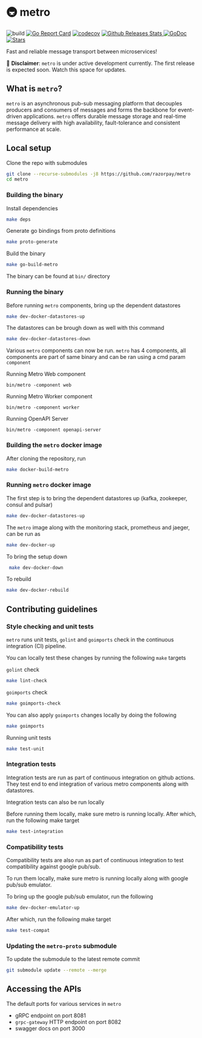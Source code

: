 # 🚇 metro <!-- omit in toc -->
![build](https://github.com/razorpay/metro/workflows/.github/workflows/build.yml/badge.svg)
[![Go Report Card](https://goreportcard.com/badge/github.com/razorpay/metro)](https://goreportcard.com/report/github.com/razorpay/metro)
[![codecov](https://codecov.io/gh/razorpay/metro/branch/master/graph/badge.svg)](https://codecov.io/gh/razorpay/metro)
<a href="https://somsubhra.com/github-release-stats/?username=razorpay&repository=metro">
  <img alt="Github Releases Stats" src="https://img.shields.io/github/downloads/razorpay/metro/total.svg?logo=github">
</a>
[![GoDoc](https://godoc.org/github.com/razorpay/metro?status.svg)](https://godoc.org/github.com/razorpay/metro) <a href="https://starcharts.herokuapp.com/razorpay/metro"><img alt="Stars" src="https://img.shields.io/github/stars/razorpay/metro.svg?style=social"></a>

Fast and reliable message transport between microservices!

🚧  **Disclaimer**: `metro` is under active development currently. The first release is expected soon. Watch this space for updates.

## What is `metro`?
`metro` is an asynchronous pub-sub messaging platform that decouples producers and consumers of messages and forms the backbone for event-driven applications. `metro` offers durable message storage and real-time message delivery with high availability, fault-tolerance and consistent performance at scale.

## Local setup
Clone the repo with submodules
```sh
git clone --recurse-submodules -j8 https://github.com/razorpay/metro
cd metro
```
### Building the binary
Install dependencies
```sh
make deps
```
Generate go bindings from proto definitions
```sh
make proto-generate
```
Build the binary
```sh
make go-build-metro
```
The binary can be found at `bin/` directory
### Running the binary

Before running `metro` components, bring up the dependent datastores
```sh
make dev-docker-datastores-up
```

The datastores can be brough down as well with this command
```sh
make dev-docker-datastores-down
```

Various `metro` components can now be run. `metro` has 4 components, all components are part of same binary and can be ran using a cmd param `component`

Running Metro Web component
```
bin/metro -component web
```

Running Metro Worker component
```
bin/metro -component worker
```

Running OpenAPI Server
```
bin/metro -component openapi-server
```

### Building the `metro` docker image
After cloning the repository, run
```sh
make docker-build-metro
```
### Running `metro` docker image
The first step is to bring the dependent datastores up (kafka, zookeeper, consul and pulsar)

```sh
make dev-docker-datastores-up
```
The `metro` image along with the monitoring stack, prometheus and jaeger, can be run as
```sh
make dev-docker-up
```
To bring the setup down
```sh
 make dev-docker-down
 ```
To rebuild
 ```sh
 make dev-docker-rebuild
 ```
## Contributing guidelines

### Style checking and unit tests
`metro` runs unit tests, `golint` and `goimports` check in the continuous integration (CI) pipeline.

You can locally test these changes by running the following `make` targets

`golint` check
```sh
make lint-check
```

`goimports` check
```sh
make goimports-check
```

You can also apply `goimports` changes locally by doing the following
```sh
make goimports
```

Running unit tests
```sh
make test-unit
```

### Integration tests
Integration tests are run as part of continuous integration on github actions. They test end to end integration of various metro components along with datastores.

Integration tests can also be run locally

Before running them locally, make sure metro is running locally. After which, run the following make target
```sh
make test-integration
```

### Compatibility tests
Compatibility tests are also run as part of continuous integration to test compatibility against google pub/sub.

To run them locally, make sure metro is running locally along with google pub/sub emulator.

To bring up the google pub/sub emulator, run the following
```sh
make dev-docker-emulator-up
```
After which, run the following make target
```sh
make test-compat
```
### Updating the `metro-proto` submodule
To update the submodule to the latest remote commit
```sh
git submodule update --remote --merge
```
 ## Accessing the APIs
 The default ports for various services in `metro`
* gRPC endpoint on port 8081
* `grpc-gateway` HTTP endpoint on port 8082
* swagger docs on port 3000


